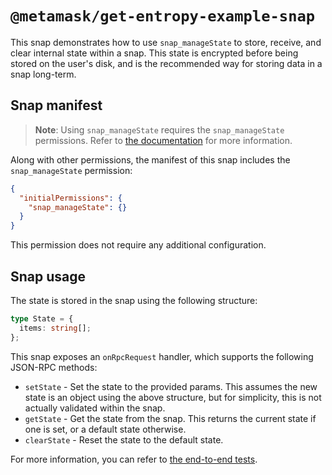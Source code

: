 # `@metamask/get-entropy-example-snap`

This snap demonstrates how to use `snap_manageState` to store, receive, and
clear internal state within a snap. This state is encrypted before being stored
on the user's disk, and is the recommended way for storing data in a snap
long-term.

## Snap manifest

> **Note**: Using `snap_manageState` requires the `snap_manageState`
> permissions. Refer to [the documentation](https://docs.metamask.io/snaps/reference/rpc-api/#snap_managestate)
> for more information.

Along with other permissions, the manifest of this snap includes the
`snap_manageState` permission:

```json
{
  "initialPermissions": {
    "snap_manageState": {}
  }
}
```

This permission does not require any additional configuration.

## Snap usage

The state is stored in the snap using the following structure:

```ts
type State = {
  items: string[];
};
```

This snap exposes an `onRpcRequest` handler, which supports the following
JSON-RPC methods:

- `setState` - Set the state to the provided params. This assumes the new state
  is an object using the above structure, but for simplicity, this is not
  actually validated within the snap.
- `getState` - Get the state from the snap. This returns the current state
  if one is set, or a default state otherwise.
- `clearState` - Reset the state to the default state.

For more information, you can refer to
[the end-to-end tests](./src/index.test.ts).
